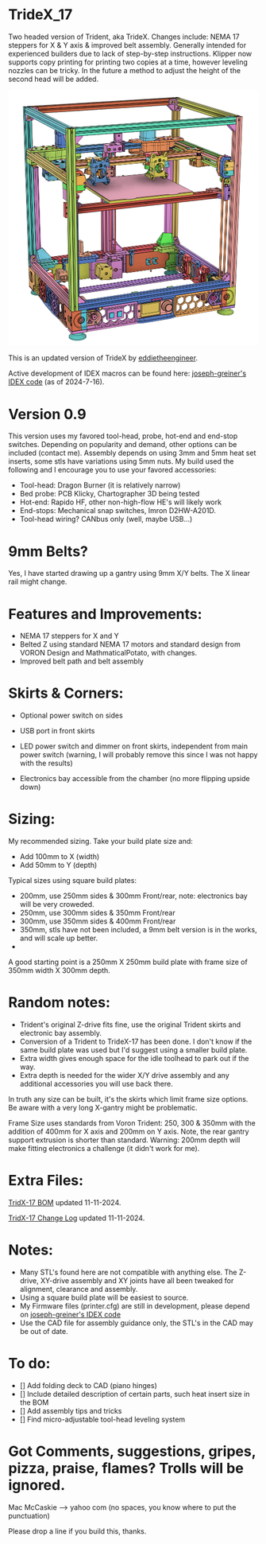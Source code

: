# TrideX_17
Two headed version of Trident, aka TrideX. Changes include: NEMA 17 steppers for X & Y axis & improved belt assembly.  Generally intended for experienced builders due to lack of step-by-step instructions.  Klipper now supports copy printing for printing two copies at a time, however leveling nozzles can be tricky.  In the future a method to adjust the height of the second head will be added.

![Front View.](images/front%20left.png)

This is an updated version of TrideX by [eddietheengineer](https://github.com/FrankenVoron/Tridex).

Active development of IDEX macros can be found here: [joseph-greiner's IDEX code](https://github.com/joseph-greiner/tridex_mods/tree/main/printer_configuration)  (as of 2024-7-16).

# Version 0.9
This version uses my favored tool-head, probe, hot-end and end-stop switches.  Depending on popularity and demand, other options can be included (contact me).
Assembly depends on using 3mm and 5mm heat set inserts, some stls have variations using 5mm nuts.  My build used the following and I encourage you to use your favored accessories:
  - Tool-head: Dragon Burner (it is relatively narrow)
  - Bed probe: PCB Klicky, Chartographer 3D being tested
  - Hot-end: Rapido HF, other non-high-flow HE's will likely work
  - End-stops: Mechanical snap switches, Imron D2HW-A201D.
  - Tool-head wiring?  CANbus only (well, maybe USB...)

# 9mm Belts?
Yes, I have started drawing up a gantry using 9mm X/Y belts.  The X linear rail might change.

# Features and Improvements:
  - NEMA 17 steppers for X and Y
  - Belted Z using standard NEMA 17 motors and standard design from VORON Design and MathmaticalPotato, with changes.
  - Improved belt path and belt assembly

# Skirts & Corners:
  - Optional power switch on sides
  - USB port in front skirts
  - LED power switch and dimmer on front skirts, independent from main power switch (warning, I will probably remove this since I was not happy with the results)

  - Electronics bay accessible from the chamber (no more flipping upside down)

# Sizing:
My recommended sizing.  Take your build plate size and:
  - Add 100mm to X (width)
  - Add 50mm to Y (depth)

Typical sizes using square build plates:
  - 200mm, use 250mm sides & 300mm Front/rear, note: electronics bay will be very croweded.
  - 250mm, use 300mm sides & 350mm Front/rear
  - 300mm, use 350mm sides & 400mm Front/rear
  - 350mm, stls have not been included, a 9mm belt version is in the works, and will scale up better.
  - 
A good starting point is a 250mm X 250mm build plate with frame size of 350mm width X 300mm depth.

# Random notes:
- Trident's original Z-drive fits fine, use the original Trident skirts and electronic bay assembly.
- Conversion of a Trident to TrideX-17 has been done. I don't know if the same build plate was used but I'd suggest using a smaller build plate.
- Extra width gives enough space for the idle toolhead to park out if the way.
- Extra depth is needed for the wider X/Y drive assembly and any additional accessories you will use back there. 

In truth any size can be built, it's the skirts which limit frame size options.  Be aware with a very long X-gantry might be problematic.

Frame Size uses standards from Voron Trident: 250, 300 & 350mm with the addition of 400mm for X axis and 200mm on Y axis.  Note, the rear gantry support extrusion is shorter than standard.
Warning: 200mm depth will make fitting electronics a challenge (it didn't work for me).
# Extra Files:
[TridX-17 BOM](https://docs.google.com/spreadsheets/d/e/2PACX-1vSPtPn4Brcn_vidSKCY5Uy1v6KD8oOBtxnAigVPllrFKF_peJibIDPYqSZS3NHdLf7wJWIKfuaN0-26/pubhtml) updated 11-11-2024.

[TridX-17 Change Log](https://docs.google.com/spreadsheets/d/e/2PACX-1vTWaBhZNpjk6NEAdd5VofSHPy5cyr7JOfr-hXRtq54E_nhzI_LgpVOrBIPudIq8-uXfLt_XMnXbr9e0/pubhtml) updated 11-11-2024.

# Notes:
  - Many STL's found here are not compatible with anything else.  The Z-drive, XY-drive assembly and XY joints have all been tweaked for alignment, clearance and assembly.
  - Using a square build plate will be easiest to source.
  - My Firmware files (printer.cfg) are still in development, please depend on [joseph-greiner's IDEX code](https://github.com/joseph-greiner/tridex_mods/tree/main/printer_configuration)
  - Use the CAD file for assembly guidance only, the STL's in the CAD may be out of date.

# To do:
- [] Add folding deck to CAD (piano hinges)
- [] Include detailed description of certain parts, such heat insert size in the BOM
- [] Add assembly tips and tricks
- [] Find micro-adjustable tool-head leveling system

# Got Comments, suggestions, gripes, pizza, praise, flames?  Trolls will be ignored.
Mac McCaskie --> yahoo com (no spaces, you know where to put the punctuation)

Please drop a line if you build this, thanks.
